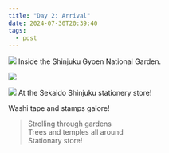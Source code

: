 ```yaml
---
title: "Day 2: Arrival"
date: 2024-07-30T20:39:40
tags:
  - post
---
```

![](/japan/media/1000018720.jpg) Inside the Shinjuku Gyoen National Garden.

![](/japan/media/1000018728.jpg)

![](/japan/media/1000018730.jpg) At the Sekaido Shinjuku stationery store!

Washi tape and stamps galore!

> Strolling through gardens  
> Trees and temples all around  
> Stationary store!




